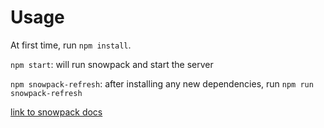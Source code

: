 # Usage

At first time, run `npm install`.

`npm start`: will run snowpack and start the server

`npm snowpack-refresh`: after installing any new dependencies, run `npm run snowpack-refresh`

[link to snowpack docs](https://www.snowpack.dev/)
